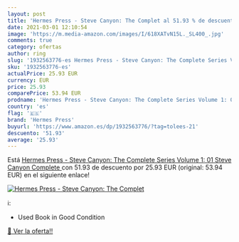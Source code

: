 ```yaml
---
layout: post
title: 'Hermes Press - Steve Canyon: The Complet al 51.93 % de descuento'
date: 2021-03-01 12:10:54
image: 'https://m.media-amazon.com/images/I/618XATvN15L._SL400_.jpg'
comments: true
category: ofertas
author: ring
slug: '1932563776-es Hermes Press - Steve Canyon: The Complete Series Volume 1:...'
sku: '1932563776-es'
actualPrice: 25.93 EUR
currency: EUR
price: 25.93
comparePrice: 53.94 EUR
prodname: 'Hermes Press - Steve Canyon: The Complete Series Volume 1: 01  Steve Canyon Complete '
country: 'es'
flag: '🇪🇸'
brand: 'Hermes Press'
buyurl: 'https://www.amazon.es/dp/1932563776/?tag=tolees-21'
descuento: '51.93'
average: '25.93'
---
```


Está [Hermes Press - Steve Canyon: The Complete Series Volume 1: 01  Steve Canyon Complete ](https://www.amazon.es/dp/1932563776/?tag=tolees-21) con 51.93 de descuento por 25.93 EUR (original: 53.94 EUR) en el siguiente enlace!

[![Hermes Press - Steve Canyon: The Complet](https://m.media-amazon.com/images/I/618XATvN15L._SL400_.jpg)](https://www.amazon.es/dp/1932563776/?tag=tolees-21)

ℹ️:

- Used Book in Good Condition

[🛒 Ver la oferta!!](https://www.amazon.es/dp/1932563776/?tag=tolees-21)
